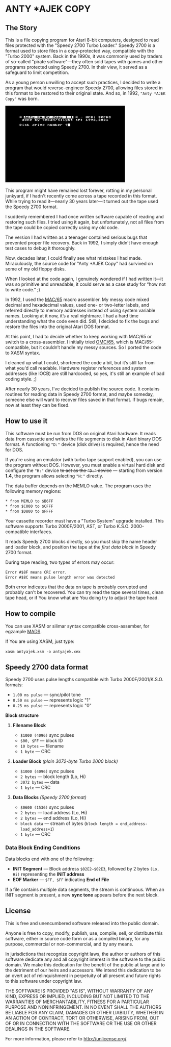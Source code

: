 
# ANTY *AJEK COPY

## The Story

This is a file copying program for Atari 8-bit computers, designed to read files protected with the "Speedy 2700 Turbo Loader." Speedy 2700 is a format used to store files in a copy-protected way, compatible with the "Turbo 2000" system. Back in the 1990s, it was commonly used by traders of so-called "pirate software"—they often sold tapes with games and other programs protected using Speedy 2700. In their view, it served as a safeguard to limit competition.

As a young person unwilling to accept such practices, I decided to write a program that would reverse-engineer Speedy 2700, allowing files stored in this format to be restored to their original state. And so, in 1992, `"Anty *AJEK Copy"` was born.

![AntyAjek screenshot](scr/anty_ajek.gif)

This program might have remained lost forever, rotting in my personal junkyard, if I hadn't recently come across a tape recorded in this format. While trying to read it—nearly 30 years later—it turned out the tape used the Speedy 2700 format.

I suddenly remembered I had once written software capable of reading and restoring such files. I tried using it again, but unfortunately, not all files from the tape could be copied correctly using my old code.

The version I had written as a teenager contained serious bugs that prevented proper file recovery. Back in 1992, I simply didn’t have enough test cases to debug it thoroughly.

Now, decades later, I could finally see what mistakes I had made. Miraculously, the source code for "Anty *AJEK Copy" had survived on some of my old floppy disks.

When I looked at the code again, I genuinely wondered if I had written it—it was so primitive and unreadable, it could serve as a case study for “how not to write code.” ;)

In 1992, I used the [MAC/65](https://en.wikipedia.org/wiki/MAC/65) macro assembler. My messy code mixed decimal and hexadecimal values, used one- or two-letter labels, and referred directly to memory addresses instead of using system variable names. Looking at it now, it’s a real nightmare. I had a hard time understanding what the code even did. Still, I decided to fix the bugs and restore the files into the original Atari DOS format.

At this point, I had to decide whether to keep working with MAC/65 or switch to a cross-assembler. I initially tried [OMC/65](https://github.com/pkali/omc65), which is MAC/65-compatible, but it couldn’t handle my messy sources. So I ported the code to XASM syntax.

I cleaned up what I could, shortened the code a bit, but it’s still far from what you'd call readable. Hardware register references and system addresses (like IOCB) are still hardcoded, so yes, it's still an example of bad coding style. ;]

After nearly 30 years, I've decided to publish the source code. It contains routines for reading data in Speedy 2700 format, and maybe someday, someone else will want to recover files saved in that format. If bugs remain, now at least they can be fixed.

## How to use it

This software must be run from DOS on original Atari hardware. It reads data from cassette and writes the file segments to disk in Atari binary DOS format. A functioning `"D:"` device (disk drive) is required, hence the need for DOS.

If you're using an emulator (with turbo tape support enabled), you can use the program without DOS. However, you must enable a virtual hard disk and configure the `"H:"` device ~~to act as the `"D:"` device~~ — starting from version **1.4**, the program allows selecting `"H:"` directly.

The data buffer depends on the MEMLO value. The program uses the following memory regions:

```text
* from MEMLO to $B6FF
* from $C000 to $CFFF
* from $D800 to $FFFF
```

Your cassette recorder must have a "Turbo System" upgrade installed. This software supports Turbo 2000F/2001, AST, or Turbo K.S.O. 2000-compatible interfaces.

It reads Speedy 2700 blocks directly, so you must skip the name header and loader block, and position the tape at the *first data block* in Speedy 2700 format.

During tape reading, two types of errors may occur:

```text
Error #$8F means CRC error.
Error #$8C means pulse length error was detected
```

Both error indicates that the data on tape is probably corrupted and probably can't be recovered. You can try read the tape several times, clean tape head, or if You know what are You doing try to adjust the tape head.

## How to compile

You can use XASM or silimar syntax compatible cross-assember, for egzample [MADS](https://mads.atari8.info/).

If You are using XASM, just type:

```xasm antyajek.xsm -o antyajek.xex```

## Speedy 2700 data format

Speedy 2700 uses pulse lengths compatible with Turbo 2000F/2001/K.S.O. formats:

  - `1.00 ms pulse` — sync/pilot tone
  - `0.50 ms pulse` — represents logic "1"
  - `0.25 ms pulse` — represents logic "0"

**Block structure**

1. **Filename Block**

    - `$1000 (4096)` sync pulses
    - `$00, $FF` — block ID
    - `10 bytes` — filename
    - `1 byte` — CRC

2. **Loader Block** *(plain 3072-byte Turbo 2000 block)*

    - `$1000 (4096)` sync pulses
    - `2 bytes` — block length (Lo, Hi)
    - `3072 bytes` — data
    - `1 byte` — CRC

3. **Data Blocks** *(Speedy 2700 format)*

    - `$0600 (1536)` sync pulses
    - `2 bytes` — load address (Lo, Hi)
    - `2 bytes` — end address (Lo, Hi)
    - `block data` — stream of bytes (`block length = end_address-load_address+1`)
    - `1 byte` — CRC

### Data Block Ending Conditions

Data blocks end with one of the following:

- **INIT Segment** — Block address `$02E2–$02E3`, followed by 2 bytes `(Lo, Hi)` representing the **INIT address**  
- **EOF Marker** — `$FF, $FF` indicating **End of File**

If a file contains multiple data segments, the stream is continuous. When an INIT segment is present, a new **sync tone** appears before the next block.

## License

This is free and unencumbered software released into the public domain.

Anyone is free to copy, modify, publish, use, compile, sell, or
distribute this software, either in source code form or as a compiled
binary, for any purpose, commercial or non-commercial, and by any
means.

In jurisdictions that recognize copyright laws, the author or authors
of this software dedicate any and all copyright interest in the
software to the public domain. We make this dedication for the benefit
of the public at large and to the detriment of our heirs and
successors. We intend this dedication to be an overt act of
relinquishment in perpetuity of all present and future rights to this
software under copyright law.

THE SOFTWARE IS PROVIDED "AS IS", WITHOUT WARRANTY OF ANY KIND,
EXPRESS OR IMPLIED, INCLUDING BUT NOT LIMITED TO THE WARRANTIES OF
MERCHANTABILITY, FITNESS FOR A PARTICULAR PURPOSE AND NONINFRINGEMENT.
IN NO EVENT SHALL THE AUTHORS BE LIABLE FOR ANY CLAIM, DAMAGES OR
OTHER LIABILITY, WHETHER IN AN ACTION OF CONTRACT, TORT OR OTHERWISE,
ARISING FROM, OUT OF OR IN CONNECTION WITH THE SOFTWARE OR THE USE OR
OTHER DEALINGS IN THE SOFTWARE.

For more information, please refer to <http://unlicense.org/>
